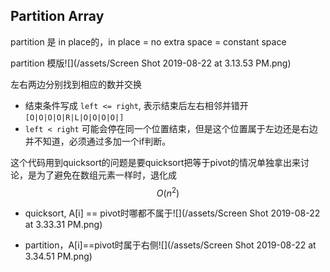 ## Partition Array

partition 是 in place的，in place = no extra space = constant space

partition 模版![](/assets/Screen Shot 2019-08-22 at 3.13.53 PM.png)

左右两边分别找到相应的数并交换

* 结束条件写成 ``left <= right``, 表示结束后左右相邻并错开
``[O|O|O|O|R|L|O|O|O|O|]``
* ``left < right`` 可能会停在同一个位置结束，但是这个位置属于左边还是右边并不知道，必须通过多加一个if判断。

这个代码用到quicksort的问题是要quicksort把等于pivot的情况单独拿出来讨论，是为了避免在数组元素一样时，退化成$$O(n^2)$$

* quicksort, A\[i\] == pivot时哪都不属于![](/assets/Screen Shot 2019-08-22 at 3.33.31 PM.png)

* partition，A\[i\]==pivot时属于右侧![](/assets/Screen Shot 2019-08-22 at 3.34.51 PM.png)



